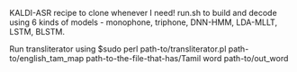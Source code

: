 KALDI-ASR recipe to clone whenever I need!
run.sh to build and decode using 6 kinds of models - monophone, triphone, DNN-HMM, LDA-MLLT, LSTM, BLSTM.

Run transliterator using $sudo perl path-to/transliterator.pl path-to/english_tam_map path-to-the-file-that-has/Tamil word path-to/out_word 
